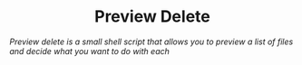 <h1 align="center">Preview Delete</h1>
<em align="center">Preview delete is a small shell script that allows you to preview a list of files and decide what you want to do with each</em>
